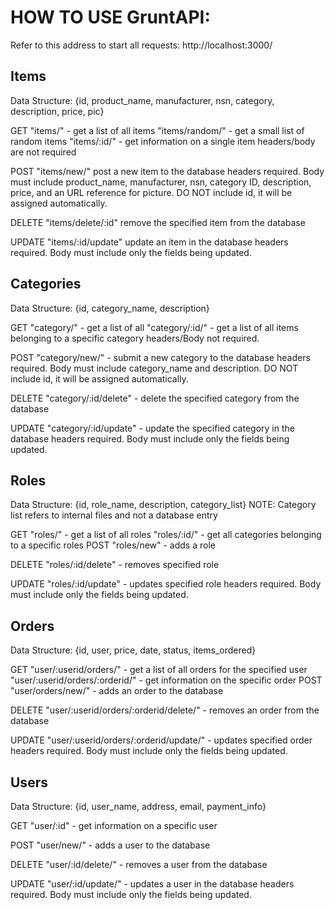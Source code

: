 # HOW TO USE GruntAPI:
Refer to this address to start all requests:
http://localhost:3000/
## Items
Data Structure:
{id, product_name, manufacturer, nsn, category, description, price, pic}

GET
"items/" - get a list of all items
"items/random/" - get a small list of random items
"items/:id/" - get information on a single item
headers/body are not required

POST
"items/new/" post a new item to the database
headers required.
Body must include product_name, manufacturer, nsn, category ID, description, price, and an URL reference for picture. DO NOT include id, it will be assigned automatically.

DELETE
"items/delete/:id" remove the specified item from the database

UPDATE
"items/:id/update" update an item in the database
headers required.
Body must include only the fields being updated.

## Categories
Data Structure:
{id, category_name, description}

GET
"category/" - get a list of all
"category/:id/" - get a list of all items belonging to a specific category
headers/Body not required.

POST
"category/new/" - submit a new category to the database
headers required.
Body must include category_name and description. DO NOT include id, it will be assigned automatically.

DELETE
"category/:id/delete" - delete the specified category from the database

UPDATE
"category/:id/update" - update the specified category in the database
headers required.
Body must include only the fields being updated.

## Roles
Data Structure:
{id, role_name, description, category_list}
NOTE: Category list refers to internal files and not a database entry

GET
"roles/" - get a list of all roles
"roles/:id/" - get all categories belonging to a specific roles
POST
"roles/new" - adds a role

DELETE
"roles/:id/delete" - removes specified role

UPDATE
"roles/:id/update" - updates specified role
headers required.
Body must include only the fields being updated.

## Orders
Data Structure:
{id, user, price, date, status, items_ordered}

GET
"user/:userid/orders/" - get a list of all orders for the specified user
"user/:userid/orders/:orderid/" - get information on the specific order
POST
"user/orders/new/" - adds an order to the database

DELETE
"user/:userid/orders/:orderid/delete/" - removes an order from the database

UPDATE
"user/:userid/orders/:orderid/update/" - updates specified order
headers required.
Body must include only the fields being updated.

## Users
Data Structure:
{id, user_name, address, email, payment_info}

GET
"user/:id" - get information on a specific user

POST
"user/new/" - adds a user to the database

DELETE
"user/:id/delete/" - removes a user from the database

UPDATE
"user/:id/update/" - updates a user in the database
headers required.
Body must include only the fields being updated.